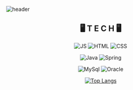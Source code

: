 ![header](https://capsule-render.vercel.app/api?type=waving&color=auto&height=300&section=header&text=TaeGyun%20&fontSize=70)

<div align=center>
  
## 🖥️ T E C H 🖥️
  ![JS](https://img.shields.io/badge/JavaScript-F7DF1E?style=flat-square&logo=JavaScript&logoColor=white)
  ![HTML](https://img.shields.io/badge/HTML-E34F26?style=flat-square&logo=HTML5&logoColor=white)
  ![CSS](https://img.shields.io/badge/CSS-1572B6?style=flat-square&logo=CSS3&logoColor=white)
  
  ![Java](https://img.shields.io/badge/Java-007396?style=flat-square&logo=Java&logoColor=white)
  ![Spring](https://img.shields.io/badge/Spring-6DB33F?style=flat-square&logo=Spring&logoColor=white)
  
  ![MySql](https://img.shields.io/badge/MySql-4479A1?style=flat-square&logo=MySql&logoColor=white)
  ![Oracle](https://img.shields.io/badge/Oracle-F80000?style=flat-square&logo=Oracle&logoColor=white)
  
  
  [![Top Langs](https://github-readme-stats.vercel.app/api/top-langs/?username=TaeGyun&layout=compact)](https://github.com/anuraghazra/github-readme-stats)


  





